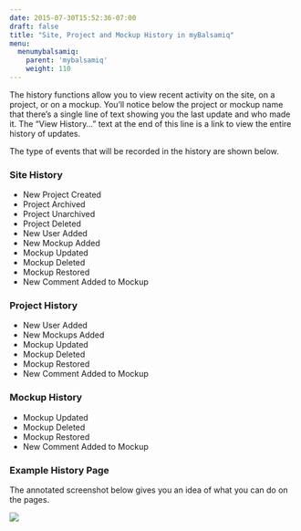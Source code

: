 ```yaml
---
date: 2015-07-30T15:52:36-07:00
draft: false
title: "Site, Project and Mockup History in myBalsamiq"
menu:
  menumybalsamiq:
    parent: 'mybalsamiq'
    weight: 110
---
```


The history functions allow you to view recent activity on the site, on a project, or on a mockup. You’ll notice below the project or mockup name that there’s a single line of text showing you the last update and who made it. The “View History…” text at the end of this line is a link to view the entire history of updates.

The type of events that will be recorded in the history are shown below.

### Site History 

*   New Project Created
*   Project Archived
*   Project Unarchived
*   Project Deleted
*   New User Added
*   New Mockup Added
*   Mockup Updated
*   Mockup Deleted
*   Mockup Restored
*   New Comment Added to Mockup

### Project History 

*   New User Added
*   New Mockups Added
*   Mockup Updated
*   Mockup Deleted
*   Mockup Restored
*   New Comment Added to Mockup

### Mockup History 

*   Mockup Updated
*   Mockup Deleted
*   Mockup Restored
*   New Comment Added to Mockup

### Example History Page 

The annotated screenshot below gives you an idea of what you can do on the pages.

![](http://media.balsamiq.com/img/support/docs/myb/project-history.png)
